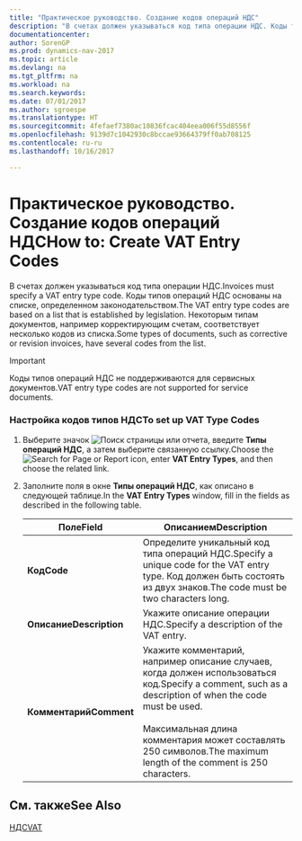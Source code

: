 ```yaml
---
title: "Практическое руководство. Создание кодов операций НДС"
description: "В счетах должен указываться код типа операции НДС. Коды типов операций НДС основаны на списке, определенном законодательством. Некоторым типам документов, например корректирующим счетам, соответствует несколько кодов из списка."
documentationcenter: 
author: SorenGP
ms.prod: dynamics-nav-2017
ms.topic: article
ms.devlang: na
ms.tgt_pltfrm: na
ms.workload: na
ms.search.keywords: 
ms.date: 07/01/2017
ms.author: sgroespe
ms.translationtype: HT
ms.sourcegitcommit: 4fefaef7380ac10836fcac404eea006f55d8556f
ms.openlocfilehash: 9139d7c1042930c8bccae93664379ff0ab708125
ms.contentlocale: ru-ru
ms.lasthandoff: 10/16/2017

---
```

# <a name="how-to-create-vat-entry-codes"></a><span data-ttu-id="f67ba-105">Практическое руководство. Создание кодов операций НДС</span><span class="sxs-lookup"><span data-stu-id="f67ba-105">How to: Create VAT Entry Codes</span></span>
<span data-ttu-id="f67ba-106">В счетах должен указываться код типа операции НДС.</span><span class="sxs-lookup"><span data-stu-id="f67ba-106">Invoices must specify a VAT entry type code.</span></span> <span data-ttu-id="f67ba-107">Коды типов операций НДС основаны на списке, определенном законодательством.</span><span class="sxs-lookup"><span data-stu-id="f67ba-107">The VAT entry type codes are based on a list that is established by legislation.</span></span> <span data-ttu-id="f67ba-108">Некоторым типам документов, например корректирующим счетам, соответствует несколько кодов из списка.</span><span class="sxs-lookup"><span data-stu-id="f67ba-108">Some types of documents, such as corrective or revision invoices, have several codes from the list.</span></span>  
  
> [!IMPORTANT]  
>  <span data-ttu-id="f67ba-109">Коды типов операций НДС не поддерживаются для сервисных документов.</span><span class="sxs-lookup"><span data-stu-id="f67ba-109">VAT entry type codes are not supported for service documents.</span></span>  
  
### <a name="to-set-up-vat-type-codes"></a><span data-ttu-id="f67ba-110">Настройка кодов типов НДС</span><span class="sxs-lookup"><span data-stu-id="f67ba-110">To set up VAT Type Codes</span></span>  
  
1.  <span data-ttu-id="f67ba-111">Выберите значок ![Поиск страницы или отчета](media/ui-search/search_small.png "Значок поиска страницы или отчета"), введите **Типы операций НДС**, а затем выберите связанную ссылку.</span><span class="sxs-lookup"><span data-stu-id="f67ba-111">Choose the ![Search for Page or Report](media/ui-search/search_small.png "Search for Page or Report icon") icon, enter **VAT Entry Types**, and then choose the related link.</span></span>  
  
2.  <span data-ttu-id="f67ba-112">Заполните поля в окне **Типы операций НДС**, как описано в следующей таблице.</span><span class="sxs-lookup"><span data-stu-id="f67ba-112">In the **VAT Entry Types** window, fill in the fields as described in the following table.</span></span>  
  
    |<span data-ttu-id="f67ba-113">Поле</span><span class="sxs-lookup"><span data-stu-id="f67ba-113">Field</span></span>|<span data-ttu-id="f67ba-114">Описанием</span><span class="sxs-lookup"><span data-stu-id="f67ba-114">Description</span></span>|  
    |---------------------------------|---------------------------------------|  
    |<span data-ttu-id="f67ba-115">**Код**</span><span class="sxs-lookup"><span data-stu-id="f67ba-115">**Code**</span></span>|<span data-ttu-id="f67ba-116">Определите уникальный код типа операций НДС.</span><span class="sxs-lookup"><span data-stu-id="f67ba-116">Specify a unique code for the VAT entry type.</span></span> <span data-ttu-id="f67ba-117">Код должен быть состоять из двух знаков.</span><span class="sxs-lookup"><span data-stu-id="f67ba-117">The code must be two characters long.</span></span>|  
    |<span data-ttu-id="f67ba-118">**Описание**</span><span class="sxs-lookup"><span data-stu-id="f67ba-118">**Description**</span></span>|<span data-ttu-id="f67ba-119">Укажите описание операции НДС.</span><span class="sxs-lookup"><span data-stu-id="f67ba-119">Specify a description of the VAT entry.</span></span>|  
    |<span data-ttu-id="f67ba-120">**Комментарий**</span><span class="sxs-lookup"><span data-stu-id="f67ba-120">**Comment**</span></span>|<span data-ttu-id="f67ba-121">Укажите комментарий, например описание случаев, когда должен использоваться код.</span><span class="sxs-lookup"><span data-stu-id="f67ba-121">Specify a comment, such as a description of when the code must be used.</span></span><br /><br /> <span data-ttu-id="f67ba-122">Максимальная длина комментария может составлять 250 символов.</span><span class="sxs-lookup"><span data-stu-id="f67ba-122">The maximum length of the comment is 250 characters.</span></span>|  
  
## <a name="see-also"></a><span data-ttu-id="f67ba-123">См. также</span><span class="sxs-lookup"><span data-stu-id="f67ba-123">See Also</span></span>  
 [<span data-ttu-id="f67ba-124">НДС</span><span class="sxs-lookup"><span data-stu-id="f67ba-124">VAT</span></span>](vat.md)

